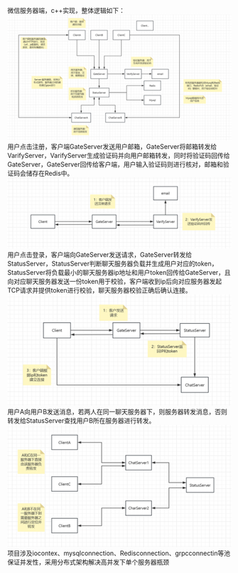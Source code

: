 微信服务器端，c++实现，整体逻辑如下：
![image](https://github.com/1li2yang3/WeiXing_Server/blob/main/%E6%9E%B6%E6%9E%84%E5%9B%BE.png)
用户点击注册，客户端GateServer发送用户邮箱，GateServer将邮箱转发给VarifyServer，VarifyServer生成验证码并向用户邮箱转发，同时将验证码回传给GateServer，GateServer回传给客户端，用户输入验证码则进行核对，邮箱和验证码会储存在Redis中。
![image](https://github.com/1li2yang3/WeiXing_Server/blob/main/%E6%B3%A8%E5%86%8C.png)
用户点击登录，客户端向GateServer发送请求，GateServer转发给StatusServer，StatusServer判断聊天服务器负载并生成用户对应的token，StatusServer将负载最小的聊天服务器ip地址和用户token回传给GateServer，且向对应聊天服务器发送一份token用于校验，客户端收到ip后向对应服务器发起TCP请求并提供token进行校验，聊天服务器校验正确后确认连接。
![image](https://github.com/1li2yang3/WeiXing_Server/blob/main/%E7%99%BB%E5%BD%95.png)
用户A向用户B发送消息，若两人在同一聊天服务器下，则服务器转发消息，否则转发给StatusServer查找用户B所在服务器进行转发。
![image](https://github.com/1li2yang3/WeiXing_Server/blob/main/%E9%80%9A%E8%AE%AF.png)
项目涉及iocontex、mysqlconnection、Redisconnection、grpcconnectin等池保证并发性，采用分布式架构解决高并发下单个服务器瓶颈


